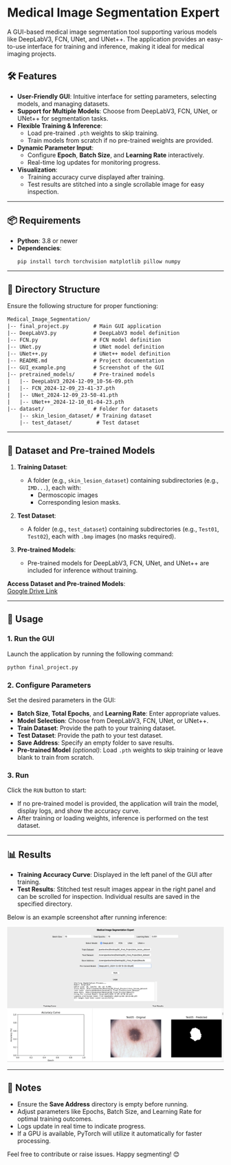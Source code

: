 # Medical Image Segmentation Expert

A GUI-based medical image segmentation tool supporting various models like DeepLabV3, FCN, UNet, and UNet++. The application provides an easy-to-use interface for training and inference, making it ideal for medical imaging projects.

## 🛠️ Features

- **User-Friendly GUI**: Intuitive interface for setting parameters, selecting models, and managing datasets.
- **Support for Multiple Models**: Choose from DeepLabV3, FCN, UNet, or UNet++ for segmentation tasks.
- **Flexible Training & Inference**:
  - Load pre-trained `.pth` weights to skip training.
  - Train models from scratch if no pre-trained weights are provided.
- **Dynamic Parameter Input**:
  - Configure **Epoch**, **Batch Size**, and **Learning Rate** interactively.
  - Real-time log updates for monitoring progress.
- **Visualization**:
  - Training accuracy curve displayed after training.
  - Test results are stitched into a single scrollable image for easy inspection.

---

## 📦 Requirements

- **Python**: 3.8 or newer
- **Dependencies**:
  ```bash
  pip install torch torchvision matplotlib pillow numpy
  ```

---

## 📂 Directory Structure

Ensure the following structure for proper functioning:

```plaintext
Medical_Image_Segmentation/
|-- final_project.py        # Main GUI application
|-- DeepLabV3.py            # DeepLabV3 model definition
|-- FCN.py                  # FCN model definition
|-- UNet.py                 # UNet model definition
|-- UNet++.py               # UNet++ model definition
|-- README.md               # Project documentation
|-- GUI_example.png         # Screenshot of the GUI
|-- pretrained_models/      # Pre-trained models
|   |-- DeepLabV3_2024-12-09_10-56-09.pth
|   |-- FCN_2024-12-09_23-41-37.pth
|   |-- UNet_2024-12-09_23-50-41.pth
|   |-- UNet++_2024-12-10_01-04-23.pth
|-- dataset/                # Folder for datasets
    |-- skin_lesion_dataset/ # Training dataset
    |-- test_dataset/        # Test dataset
```

---

## 📑 Dataset and Pre-trained Models

1. **Training Dataset**:
   - A folder (e.g., `skin_lesion_dataset`) containing subdirectories (e.g., `IMD...`), each with:
     - Dermoscopic images
     - Corresponding lesion masks.

2. **Test Dataset**:
   - A folder (e.g., `test_dataset`) containing subdirectories (e.g., `Test01`, `Test02`), each with `.bmp` images (no masks required).

3. **Pre-trained Models**:
   - Pre-trained models for DeepLabV3, FCN, UNet, and UNet++ are included for inference without training.

**Access Dataset and Pre-trained Models**:  
[Google Drive Link](https://drive.google.com/drive/folders/1jXeejsBN_O1_mSY7S0zUFZuyRUKbSrg5?usp=sharing)

---

## 🚀 Usage

### 1. Run the GUI
Launch the application by running the following command:
```bash
python final_project.py
```

### 2. Configure Parameters
Set the desired parameters in the GUI:
- **Batch Size**, **Total Epochs**, and **Learning Rate**: Enter appropriate values.
- **Model Selection**: Choose from DeepLabV3, FCN, UNet, or UNet++.
- **Train Dataset**: Provide the path to your training dataset.
- **Test Dataset**: Provide the path to your test dataset.
- **Save Address**: Specify an empty folder to save results.
- **Pre-trained Model** *(optional)*: Load `.pth` weights to skip training or leave blank to train from scratch.

### 3. Run
Click the `RUN` button to start:
- If no pre-trained model is provided, the application will train the model, display logs, and show the accuracy curve.
- After training or loading weights, inference is performed on the test dataset.

---

## 📊 Results

- **Training Accuracy Curve**: Displayed in the left panel of the GUI after training.
- **Test Results**: Stitched test result images appear in the right panel and can be scrolled for inspection. Individual results are saved in the specified directory.

Below is an example screenshot after running inference:

![GUI Example](GUI_DeeplabV3.png)

---

## 📝 Notes

- Ensure the **Save Address** directory is empty before running.
- Adjust parameters like Epochs, Batch Size, and Learning Rate for optimal training outcomes.
- Logs update in real time to indicate progress.
- If a GPU is available, PyTorch will utilize it automatically for faster processing.

Feel free to contribute or raise issues. Happy segmenting! 😊
